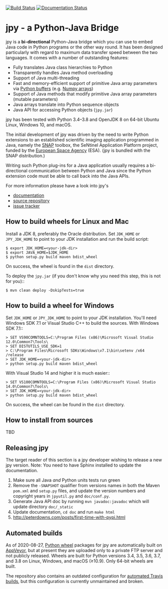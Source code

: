 [![Build Status](https://ci.appveyor.com/api/projects/status/ywkcey4nlt0avasf?svg=true)](https://ci.appveyor.com/project/bcdev/jpy)
[![Documentation Status](https://readthedocs.org/projects/jpy/badge/?version=latest)](http://jpy.readthedocs.org/en/latest/?badge=latest)



jpy - a Python-Java Bridge
==========================

jpy is a **bi-directional** Python-Java bridge which you can use to embed Java
code in Python programs or the other way round. It has been designed
particularly with regard to maximum data transfer speed between the two
languages.  It comes with a number of outstanding features:

* Fully translates Java class hierarchies to Python
* Transparently handles Java method overloading
* Support of Java multi-threading
* Fast and memory-efficient support of primitive Java array parameters via
  [Python buffers](http://docs.python.org/3.3/c-api/buffer.html)
  (e.g. [Numpy arrays](http://docs.scipy.org/doc/numpy/reference/arrays.html))
* Support of Java methods that modify primitive Java array parameters (mutable
  parameters)
* Java arrays translate into Python sequence objects
* Java API for accessing Python objects (`jpy.jar`)

jpy has been tested with Python 3.4–3.8 and OpenJDK 8 on 64-bit Ubuntu Linux,
Windows 10, and macOS.

The initial development of jpy was driven by the need to write Python
extensions to an established scientific imaging application programmed in
Java, namely the [SNAP](http://step.esa.int/) toolbox, the SeNtinel
Application Platform project, funded by the [European Space
Agency](http://www.esa.int/ESA) (ESA). (jpy is bundled with the SNAP
distribution.)

Writing such Python plug-ins for a Java application usually requires a
bi-directional communication between Python and Java since the Python
extension code must be able to call back into the Java APIs.

For more information please have a look into jpy's

* [documentation](http://jpy.readthedocs.org/en/latest/)
* [source repository](https://github.com/bcdev/jpy)
* [issue tracker](https://github.com/bcdev/jpy/issues?state=open)

How to build wheels for Linux and Mac
-------------------------------------

Install a JDK 8, preferably the Oracle distribution. Set `JDK_HOME` or
`JPY_JDK_HOME` to point to your JDK installation and run the build script:

    $ export JDK_HOME=<your-jdk-dir>
    $ export JAVA_HOME=$JDK_HOME
    $ python setup.py build maven bdist_wheel

On success, the wheel is found in the `dist` directory.

To deploy the `jpy.jar` (if you don't know why you need this step, this is not
for you)::

    $ mvn clean deploy -DskipTests=true

How to build a wheel for Windows
--------------------------------

Set `JDK_HOME` or `JPY_JDK_HOME` to point to your JDK installation. You'll
need Windows SDK 7.1 or Visual Studio C++ to build the sources. With Windows
SDK 7.1::

    > SET VS90COMNTOOLS=C:\Program Files (x86)\Microsoft Visual Studio 12.0\Common7\Tools\
    > SET DISTUTILS_USE_SDK=1
    > C:\Program Files\Microsoft SDKs\Windows\v7.1\bin\setenv /x64 /release
    > SET JDK_HOME=<your-jdk-dir>
    > python setup.py build maven bdist_wheel
    
With Visual Studio 14 and higher it is much easier::

    > SET VS100COMNTOOLS=C:\Program Files (x86)\Microsoft Visual Studio 14.0\Common7\Tools\
    > SET JDK_HOME=<your-jdk-dir>
    > python setup.py build maven bdist_wheel

On success, the wheel can be found in the `dist` directory.

How to install from sources
---------------------------

TBD

Releasing jpy
-------------

The target reader of this section is a jpy developer wishing to release a new
jpy version.  Note: You need to have Sphinx installed to update the
documentation.

1. Make sure all Java *and* Python units tests run green
2. Remove the `-SNAPSHOT` qualifier from versions names in both the Maven
   `pom.xml` and `setup.py` files, and update the version numbers and copyright
   years in `jpyutil.py` and `doc/conf.py`.
3. Generate Java API doc by running `mvn javadoc:javadoc` which will update
   directory `doc/_static`
4. Update documentation, `cd doc` and run `make html` 
5. http://peterdowns.com/posts/first-time-with-pypi.html

Automated builds
----------------

As of 2020-08-27, [Python wheel](https://pythonwheels.com/) packages for jpy
are automatically built on
[AppVeyor](https://ci.appveyor.com/project/bcdev/jpy), but at present they are
uploaded only to a private FTP server and not publicly released. Wheels are
built for Python versions 3.4, 3.5, 3.6, 3.7, and 3.8 on Linux, Windows, and
macOS (≥10.9). Only 64-bit wheels are built.

The repository also contains an outdated configuration for [automated Travis
builds](https://travis-ci.org/github/bcdev/jpy), but this configuration is
currently unmaintained and broken.
